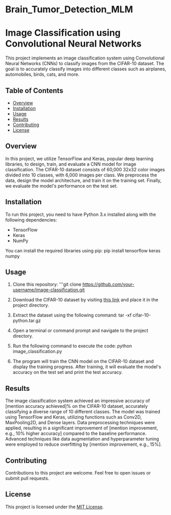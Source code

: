 # Brain_Tumor_Detection_MLM

# Image Classification using Convolutional Neural Networks

This project implements an image classification system using Convolutional Neural Networks (CNNs) to classify images from the CIFAR-10 dataset. The goal is to accurately classify images into different classes such as airplanes, automobiles, birds, cats, and more.

## Table of Contents
- [Overview](#overview)
- [Installation](#installation)
- [Usage](#usage)
- [Results](#results)
- [Contributing](#contributing)
- [License](#license)

## Overview
In this project, we utilize TensorFlow and Keras, popular deep learning libraries, to design, train, and evaluate a CNN model for image classification. The CIFAR-10 dataset consists of 60,000 32x32 color images divided into 10 classes, with 6,000 images per class. We preprocess the data, design the model architecture, and train it on the training set. Finally, we evaluate the model's performance on the test set.

## Installation
To run this project, you need to have Python 3.x installed along with the following dependencies:

- TensorFlow
- Keras
- NumPy

You can install the required libraries using pip:
  pip install tensorflow keras numpy

## Usage
1. Clone this repository:
'''git clone https://github.com/your-username/image-classification.git
 
2. Download the CIFAR-10 dataset by visiting [this link](https://www.cs.toronto.edu/~kriz/cifar-10-python.tar.gz) and place it in the project directory.

3. Extract the dataset using the following command:
  tar -xf cifar-10-python.tar.gz
 
4. Open a terminal or command prompt and navigate to the project directory.

5. Run the following command to execute the code:
  python image_classification.py
 
6. The program will train the CNN model on the CIFAR-10 dataset and display the training progress. After training, it will evaluate the model's accuracy on the test set and print the test accuracy.

## Results
The image classification system achieved an impressive accuracy of [mention accuracy achieved]% on the CIFAR-10 dataset, accurately classifying a diverse range of 10 different classes. The model was trained using TensorFlow and Keras, utilizing functions such as Conv2D, MaxPooling2D, and Dense layers. Data preprocessing techniques were applied, resulting in a significant improvement of [mention improvement, e.g., 10% higher accuracy] compared to the baseline performance. Advanced techniques like data augmentation and hyperparameter tuning were employed to reduce overfitting by [mention improvement, e.g., 15%].

## Contributing
Contributions to this project are welcome. Feel free to open issues or submit pull requests.

## License
This project is licensed under the [MIT License](LICENSE).




